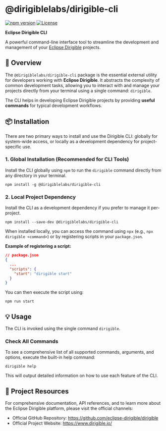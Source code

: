 # @dirigiblelabs/dirigible-cli

[![npm version](https://badge.fury.io/js/%40dirigiblelabs%dirigible-cli.svg)](https://www.npmjs.com/package/@dirigiblelabs/dirigible-cli)
[![License](https://img.shields.io/badge/License-EPL--2.0-blue.svg)](https://opensource.org/licenses/EPL-2.0)

**Eclipse Dirigible CLI**

A powerful command-line interface tool to streamline the development and management of
your [Eclipse Dirigible](https://github.com/eclipse-dirigible/dirigible) projects.

## 🚀 Overview

The `@dirigiblelabs/dirigible-cli` package is the essential external utility for developers working with **Eclipse
Dirigible**. It abstracts the complexity of common development tasks, allowing you to interact with and manage your
projects directly from your terminal using a single command: `dirigible`.

The CLI helps in developing Eclipse Dirigible projects by providing **useful commands** for typical development
workflows.

## 📦 Installation

There are two primary ways to install and use the Dirigible CLI: globally for system-wide access, or locally as a
development dependency for project-specific use.

### 1. Global Installation (Recommended for CLI Tools)

Install the CLI globally using `npm` to run the `dirigible` command directly from any directory in your terminal.

```shell
npm install -g @dirigiblelabs/dirigible-cli
```

### 2. Local Project Dependency

Install the CLI as a development dependency if you prefer to manage it per-project.

```shell
npm install --save-dev @dirigiblelabs/dirigible-cli
```

When installed locally, you can access the command using `npx` (e.g., `npx dirigible <command>`) or by registering
scripts in your `package.json`.

**Example of registering a script:**

```json
// package.json
{
  ...
  "scripts": {
    "start": "dirigible start"
  }
}
```

You can then execute the script using:

```shell
npm run start
```

## 💡 Usage

The CLI is invoked using the single command `dirigible`.

### Check All Commands

To see a comprehensive list of all supported commands, arguments, and options, execute the built-in help command:

```shell
dirigible help
```

This will output detailed information on how to use each feature of the CLI.

## 🔗 Project Resources

For comprehensive documentation, API references, and to learn more about the Eclipse Dirigible platform, please visit
the official channels:

- Official GitHub Repository: https://github.com/eclipse-dirigible/dirigible
- Official Project Website: https://www.dirigible.io/
